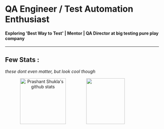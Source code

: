   # QA Engineer / Test Automation Enthusiast
  
  #### Exploring 'Best Way to Test' | Mentor | QA Director at big testing pure play company
  
  ----
  
  ## Few Stats : 
  _these dont even matter, but look cool though_
    
<p align="center"> 
  <img src="https://github-readme-stats.vercel.app/api?username=prashantshukla-qa&amp;show_icons=true&amp;theme=radical" alt="Prashant Shukla's github stats" height="150"/> 
  <a href="https://stackoverflow.com/users/1517162/prashant-shukla">
    <img src="https://stackoverflow.com/users/flair/1517162.png" height="150" width="50%"
  </a>
</p>
    
